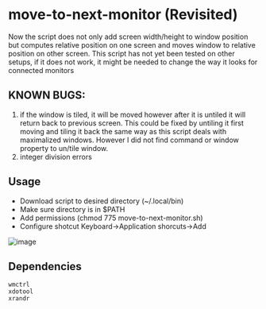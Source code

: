 # move-to-next-monitor (Revisited)

Now the script does not only add screen width/height to window position 
but computes relative position on one screen and moves window to relative
position on other screen. 
This script has not yet been tested on other setups, if it does not work, it might be needed to change the way it looks for connected monitors

## KNOWN BUGS: 
1) if the window is tiled, it will be moved however after it is untiled
it will return back to previous screen. This could be fixed by untiling it 
first moving and tiling it back the same way as this script deals with 
maximalized windows. However I did not find command or window property 
to un/tile window.
2) integer division errors

## Usage

* Download script to desired directory (~/.local/bin) 
* Make sure directory is in $PATH                     
* Add permissions (chmod 775 move-to-next-monitor.sh)
* Configure shotcut  Keyboard->Application shorcuts->Add 


![image](https://user-images.githubusercontent.com/72152874/112764885-cd196b80-900a-11eb-8564-f73d967b3454.png)


## Dependencies

```
wmctrl
xdotool
xrandr
```
